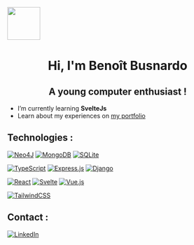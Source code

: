 <img src="https://github.com/Anmol-Baranwal/Cool-GIFs-For-GitHub/assets/74038190/76036311-c8ea-4247-8bf8-a7077623036c" width="75">&nbsp;

<div align="center">

# Hi, I'm Benoît Busnardo 

## A young computer enthusiast !

</div>

- I’m currently learning **SvelteJs**
- Learn about my experiences on [my portfolio](https://benoitbusnardo.fr/)
## Technologies :

[![Neo4J](https://img.shields.io/badge/Neo4j-008CC1?logo=neo4j&logoColor=white)](#)
[![MongoDB](https://img.shields.io/badge/MongoDB-%234ea94b.svg?logo=mongodb&logoColor=white)](#)
[![SQLite](https://img.shields.io/badge/SQLite-%2307405e.svg?logo=sqlite&logoColor=white)](#)

[![TypeScript](https://img.shields.io/badge/TypeScript-3178C6?logo=typescript&logoColor=fff)](#)
[![Express.js](https://img.shields.io/badge/Express.js-%23404d59.svg?logo=express&logoColor=%2361DAFB)](#)
[![Django](https://img.shields.io/badge/Django-%23092E20.svg?logo=django&logoColor=white)](#)

[![React](https://img.shields.io/badge/React-%2320232a.svg?logo=react&logoColor=%2361DAFB)](#)
[![Svelte](https://img.shields.io/badge/Svelte-%23f1413d.svg?logo=svelte&logoColor=white)](#)
[![Vue.js](https://img.shields.io/badge/Vue.js-4FC08D?logo=vuedotjs&logoColor=fff)](#)

[![TailwindCSS](https://img.shields.io/badge/Tailwind%20CSS-%2338B2AC.svg?logo=tailwind-css&logoColor=white)](#)

## Contact :

[![LinkedIn](https://custom-icon-badges.demolab.com/badge/LinkedIn-0A66C2?logo=linkedin-white&logoColor=fff)](https://www.linkedin.com/in/benoit-busnardo/)
